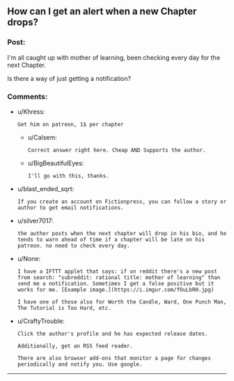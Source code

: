 ## How can I get an alert when a new Chapter drops?

### Post:

I'm all caught up with mother of learning, been checking every day for the next Chapter.

Is there a way of just getting a notification?

### Comments:

- u/Khress:
  ```
  Get him on patreon, 1$ per chapter
  ```

  - u/Calsem:
    ```
    Correct answer right here. Cheap AND Supports the author.
    ```

  - u/BigBeautifulEyes:
    ```
    I'll go with this, thanks.
    ```

- u/blast_ended_sqrt:
  ```
  If you create an account on Fictionpress, you can follow a story or author to get email notifications.
  ```

- u/silver7017:
  ```
  the author posts when the next chapter will drop in his bio, and he tends to warn ahead of time if a chapter will be late on his patreon. no need to check every day.
  ```

- u/None:
  ```
  I have a IFTTT applet that says: if on reddit there's a new post from search: "subreddit: rational title: mother of learning" than send me a notification. Sometimes I get a false positive but it works for me. [Example image.](https://i.imgur.com/fOuLbRH.jpg)

  I have one of those also for Worth the Candle, Ward, One Punch Man, The Tutorial is Too Hard, etc.
  ```

- u/CraftyTrouble:
  ```
  Click the author's profile and he has expected release dates.

  Additionally, get an RSS feed reader.

  There are also browser add-ons that monitor a page for changes periodically and notify you. Use google.
  ```

---

